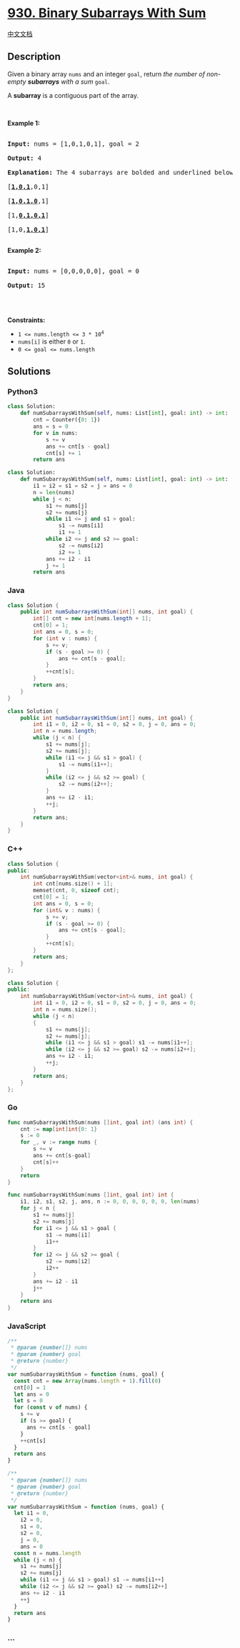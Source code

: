 # [930. Binary Subarrays With Sum](https://leetcode.com/problems/binary-subarrays-with-sum)

[中文文档](/solution/0900-0999/0930.Binary%20Subarrays%20With%20Sum/README.md)

## Description

<p>Given a binary array <code>nums</code> and an integer <code>goal</code>, return <em>the number of non-empty <strong>subarrays</strong> with a sum</em> <code>goal</code>.</p>

<p>A <strong>subarray</strong> is a contiguous part of the array.</p>

<p>&nbsp;</p>

<p><strong class="example">Example 1:</strong></p>

<pre>

<strong>Input:</strong> nums = [1,0,1,0,1], goal = 2

<strong>Output:</strong> 4

<strong>Explanation:</strong> The 4 subarrays are bolded and underlined below:

[<u><strong>1,0,1</strong></u>,0,1]

[<u><strong>1,0,1,0</strong></u>,1]

[1,<u><strong>0,1,0,1</strong></u>]

[1,0,<u><strong>1,0,1</strong></u>]

</pre>

<p><strong class="example">Example 2:</strong></p>

<pre>

<strong>Input:</strong> nums = [0,0,0,0,0], goal = 0

<strong>Output:</strong> 15

</pre>

<p>&nbsp;</p>

<p><strong>Constraints:</strong></p>

<ul>
    <li><code>1 &lt;= nums.length &lt;= 3 * 10<sup>4</sup></code></li>
    <li><code>nums[i]</code> is either <code>0</code> or <code>1</code>.</li>
    <li><code>0 &lt;= goal &lt;= nums.length</code></li>
</ul>

## Solutions

<!-- tabs:start -->

### **Python3**

```python
class Solution:
    def numSubarraysWithSum(self, nums: List[int], goal: int) -> int:
        cnt = Counter({0: 1})
        ans = s = 0
        for v in nums:
            s += v
            ans += cnt[s - goal]
            cnt[s] += 1
        return ans
```

```python
class Solution:
    def numSubarraysWithSum(self, nums: List[int], goal: int) -> int:
        i1 = i2 = s1 = s2 = j = ans = 0
        n = len(nums)
        while j < n:
            s1 += nums[j]
            s2 += nums[j]
            while i1 <= j and s1 > goal:
                s1 -= nums[i1]
                i1 += 1
            while i2 <= j and s2 >= goal:
                s2 -= nums[i2]
                i2 += 1
            ans += i2 - i1
            j += 1
        return ans
```

### **Java**

```java
class Solution {
    public int numSubarraysWithSum(int[] nums, int goal) {
        int[] cnt = new int[nums.length + 1];
        cnt[0] = 1;
        int ans = 0, s = 0;
        for (int v : nums) {
            s += v;
            if (s - goal >= 0) {
                ans += cnt[s - goal];
            }
            ++cnt[s];
        }
        return ans;
    }
}
```

```java
class Solution {
    public int numSubarraysWithSum(int[] nums, int goal) {
        int i1 = 0, i2 = 0, s1 = 0, s2 = 0, j = 0, ans = 0;
        int n = nums.length;
        while (j < n) {
            s1 += nums[j];
            s2 += nums[j];
            while (i1 <= j && s1 > goal) {
                s1 -= nums[i1++];
            }
            while (i2 <= j && s2 >= goal) {
                s2 -= nums[i2++];
            }
            ans += i2 - i1;
            ++j;
        }
        return ans;
    }
}
```

### **C++**

```cpp
class Solution {
public:
    int numSubarraysWithSum(vector<int>& nums, int goal) {
        int cnt[nums.size() + 1];
        memset(cnt, 0, sizeof cnt);
        cnt[0] = 1;
        int ans = 0, s = 0;
        for (int& v : nums) {
            s += v;
            if (s - goal >= 0) {
                ans += cnt[s - goal];
            }
            ++cnt[s];
        }
        return ans;
    }
};
```

```cpp
class Solution {
public:
    int numSubarraysWithSum(vector<int>& nums, int goal) {
        int i1 = 0, i2 = 0, s1 = 0, s2 = 0, j = 0, ans = 0;
        int n = nums.size();
        while (j < n)
        {
            s1 += nums[j];
            s2 += nums[j];
            while (i1 <= j && s1 > goal) s1 -= nums[i1++];
            while (i2 <= j && s2 >= goal) s2 -= nums[i2++];
            ans += i2 - i1;
            ++j;
        }
        return ans;
    }
};
```

### **Go**

```go
func numSubarraysWithSum(nums []int, goal int) (ans int) {
	cnt := map[int]int{0: 1}
	s := 0
	for _, v := range nums {
		s += v
		ans += cnt[s-goal]
		cnt[s]++
	}
	return
}
```

```go
func numSubarraysWithSum(nums []int, goal int) int {
	i1, i2, s1, s2, j, ans, n := 0, 0, 0, 0, 0, 0, len(nums)
	for j < n {
		s1 += nums[j]
		s2 += nums[j]
		for i1 <= j && s1 > goal {
			s1 -= nums[i1]
			i1++
		}
		for i2 <= j && s2 >= goal {
			s2 -= nums[i2]
			i2++
		}
		ans += i2 - i1
		j++
	}
	return ans
}
```

### **JavaScript**

```js
/**
 * @param {number[]} nums
 * @param {number} goal
 * @return {number}
 */
var numSubarraysWithSum = function (nums, goal) {
  const cnt = new Array(nums.length + 1).fill(0)
  cnt[0] = 1
  let ans = 0
  let s = 0
  for (const v of nums) {
    s += v
    if (s >= goal) {
      ans += cnt[s - goal]
    }
    ++cnt[s]
  }
  return ans
}
```

```js
/**
 * @param {number[]} nums
 * @param {number} goal
 * @return {number}
 */
var numSubarraysWithSum = function (nums, goal) {
  let i1 = 0,
    i2 = 0,
    s1 = 0,
    s2 = 0,
    j = 0,
    ans = 0
  const n = nums.length
  while (j < n) {
    s1 += nums[j]
    s2 += nums[j]
    while (i1 <= j && s1 > goal) s1 -= nums[i1++]
    while (i2 <= j && s2 >= goal) s2 -= nums[i2++]
    ans += i2 - i1
    ++j
  }
  return ans
}
```

### **...**

```

```

<!-- tabs:end -->
